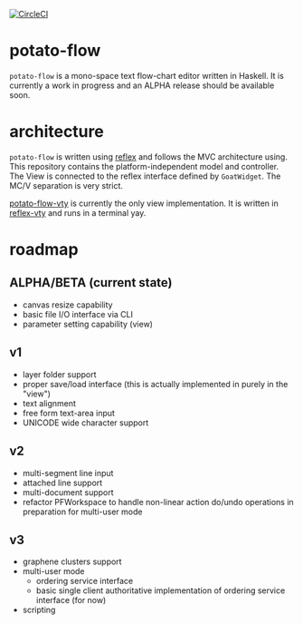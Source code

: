 [![CircleCI](https://circleci.com/gh/pdlla/potato-flow.svg?style=svg)](https://circleci.com/gh/pdlla/potato-flow)

# potato-flow
`potato-flow` is a mono-space text flow-chart editor written in Haskell. It is currently a work in progress and an ALPHA release should be available soon.

# architecture
`potato-flow` is written using [reflex](https://github.com/reflex-frp/reflex) and follows the MVC architecture using. This repository contains the platform-independent model and controller.
The View is connected to the reflex interface defined by `GoatWidget`. The MC/V separation is very strict.

[potato-flow-vty](https://github.com/pdlla/potato-flow-vty) is currently the only view implementation. It is written in [reflex-vty](https://github.com/reflex-frp/reflex-vty) and runs in a terminal yay.

# roadmap

## ALPHA/BETA (current state)
- canvas resize capability
- basic file I/O interface via CLI
- parameter setting capability (view)

## v1
- layer folder support
- proper save/load interface (this is actually implemented in purely in the "view")
- text alignment
- free form text-area input
- UNICODE wide character support

## v2
- multi-segment line input
- attached line support
- multi-document support
- refactor PFWorkspace to handle non-linear action do/undo operations in preparation for multi-user mode


## v3
- graphene clusters support
- multi-user mode
  - ordering service interface
  - basic single client authoritative implementation of ordering service interface (for now)
- scripting

